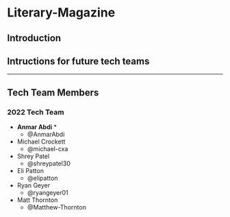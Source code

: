 # Literary-Magazine
## Introduction

## Intructions for future tech teams



---
## Tech Team Members
### 2022 Tech Team
 - **Anmar Abdi** *
    - @AnmarAbdi
 - Michael Crockett
    - @michael-cxa
 - Shrey Patel
    - @shreypatel30
 - Eli Patton
    - @elipatton
 - Ryan Geyer
    - @ryangeyer01
 - Matt Thornton
    - @Matthew-Thornton